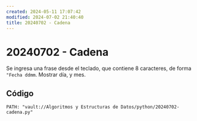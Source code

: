 ```yaml
---
created: 2024-05-11 17:07:42
modified: 2024-07-02 21:40:40
title: 20240702 - Cadena
---
```


# 20240702 - Cadena

Se ingresa una frase desde el teclado, que contiene 8 caracteres, de forma `"Fecha ddmm`. Mostrar día, y mes.

## Código

```embed-python
PATH: "vault://Algoritmos y Estructuras de Datos/python/20240702-cadena.py"
```
